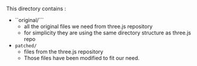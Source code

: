 This directory contains :

* ``original/```
  * all the original files we need from three.js repository
  * for simplicity they are using the same directory structure as three.js repo
* ```patched/```
  * files from the three.js repository
  * Those files have been modified to fit our need.
